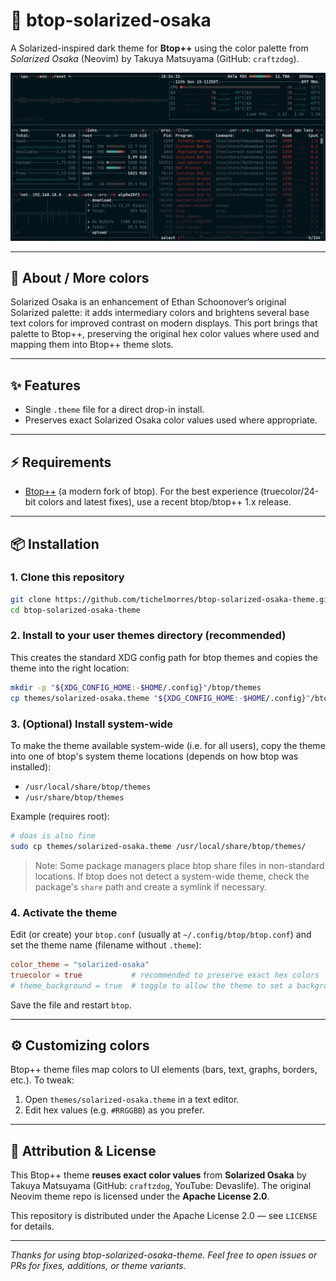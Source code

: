 # 🏯 btop-solarized-osaka

A Solarized-inspired dark theme for **Btop++** using the color palette from *Solarized Osaka* (Neovim) by Takuya Matsuyama (GitHub: `craftzdog`).

![Screenshot that shows the Solarized Osaka theme applied to Btop++](assets/btop-solarized-osaka.png)

---

## 🎨 About / More colors

Solarized Osaka is an enhancement of Ethan Schoonover’s original Solarized palette: it adds intermediary colors and brightens several base text colors for improved contrast on modern displays. This port brings that palette to Btop++, preserving the original hex color values where used and mapping them into Btop++ theme slots.

---

## ✨ Features

- Single `.theme` file for a direct drop-in install.
- Preserves exact Solarized Osaka color values used where appropriate.

---

## ⚡️ Requirements

- [Btop++](https://github.com/aristocratos/btop) (a modern fork of btop). For the best experience (truecolor/24-bit colors and latest fixes), use a recent btop/btop++ 1.x release.

---

## 📦 Installation

### 1. Clone this repository

```bash
git clone https://github.com/tichelmorres/btop-solarized-osaka-theme.git
cd btop-solarized-osaka-theme
```

### 2. Install to your user themes directory (recommended)

This creates the standard XDG config path for btop themes and copies the theme into the right location:

```bash
mkdir -p "${XDG_CONFIG_HOME:-$HOME/.config}"/btop/themes
cp themes/solarized-osaka.theme "${XDG_CONFIG_HOME:-$HOME/.config}"/btop/themes/
```

### 3. (Optional) Install system-wide

To make the theme available system-wide (i.e. for all users), copy the theme into one of btop's system theme locations (depends on how btop was installed):

- `/usr/local/share/btop/themes`
- `/usr/share/btop/themes`

Example (requires root):

```bash
# doas is also fine
sudo cp themes/solarized-osaka.theme /usr/local/share/btop/themes/
```

> Note: Some package managers place btop share files in non-standard locations. If btop does not detect a system-wide theme, check the package's `share` path and create a symlink if necessary.

### 4. Activate the theme

Edit (or create) your `btop.conf` (usually at `~/.config/btop/btop.conf`) and set the theme name (filename without `.theme`):

```toml
color_theme = "solarized-osaka"
truecolor = true           # recommended to preserve exact hex colors
# theme_background = true  # toggle to allow the theme to set a background color (set false if you want transparency)
```

Save the file and restart `btop`.

---

## ⚙️ Customizing colors

Btop++ theme files map colors to UI elements (bars, text, graphs, borders, etc.). To tweak:

1. Open `themes/solarized-osaka.theme` in a text editor.
2. Edit hex values (e.g. `#RRGGBB`) as you prefer.

---

## 🧾 Attribution & License

This Btop++ theme **reuses exact color values** from **Solarized Osaka** by Takuya Matsuyama (GitHub: `craftzdog`, YouTube: Devaslife). The original Neovim theme repo is licensed under the **Apache License 2.0**.

This repository is distributed under the Apache License 2.0 — see `LICENSE` for details.

---

*Thanks for using btop-solarized-osaka-theme. Feel free to open issues or PRs for fixes, additions, or theme variants.*
